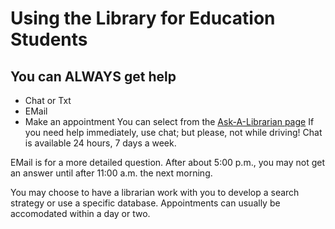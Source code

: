 # Using the Library for Education Students
## You can **ALWAYS** get help
- Chat or Txt
- EMail
- Make an appointment
You can select from the [Ask-A-Librarian page](https://library.wayne.edu/services/ask-a-librarian/)
If you need help immediately, use chat; but please, not while driving! Chat is available 24 hours, 7 days a week.

EMail is for a more detailed question.  After about 5:00 p.m., you may not get an answer until after 11:00 a.m. the next morning.

You may choose to have a librarian work with you to develop a search strategy or use a specific database.  Appointments can usually be accomodated within a day or two.

